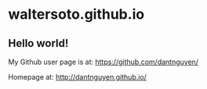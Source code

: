 waltersoto.github.io
====================

## Hello world!
 

My Github user page is at: https://github.com/dantnguyen/

Homepage at: http://dantnguyen.github.io/
